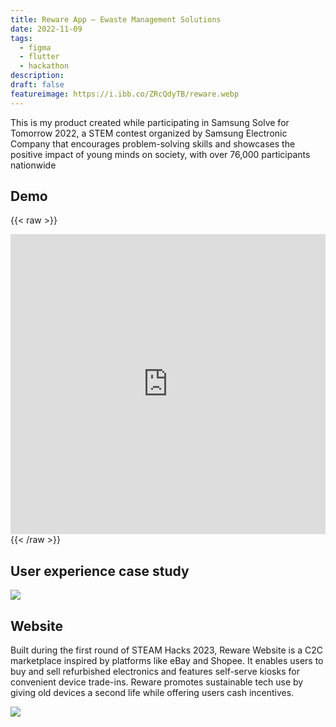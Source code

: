 ```yaml
---
title: Reware App – Ewaste Management Solutions
date: 2022-11-09
tags:
  - figma
  - flutter
  - hackathon
description:
draft: false
featureimage: https://i.ibb.co/ZRcQdyTB/reware.webp
---
```


This is my product created while participating in Samsung Solve for Tomorrow 2022, a STEM contest organized by Samsung Electronic Company that encourages problem-solving skills and showcases the positive impact of young minds on society, with over 76,000 participants nationwide

## Demo
{{< raw >}}
  <div>
<iframe width="100%" height="480" src="https://www.youtube.com/embed/3MiNcRix8I0?si=qv5MG6gD4SlTi4Cd&amp;start=334" title="Reware - Ewaste Management Solutions" frameborder="0" allow="accelerometer; autoplay; clipboard-write; encrypted-media; gyroscope; picture-in-picture; web-share" referrerpolicy="strict-origin-when-cross-origin" allowfullscreen></iframe>
  </div>
{{< /raw >}}

## User experience case study
![](https://i.imgur.com/KyH7Cui.jpeg)

## Website
Built during the first round of STEAM Hacks 2023, Reware Website is a C2C marketplace inspired by platforms like eBay and Shopee. It enables users to buy and sell refurbished electronics and features self-serve kiosks for convenient device trade-ins. Reware promotes sustainable tech use by giving old devices a second life while offering users cash incentives.

![](https://i.imgur.com/NsJAegJ.jpeg)